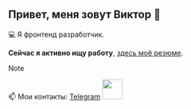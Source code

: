 ## Привет, меня зовут Виктор 👋

💻 Я фронтенд разработчик.

**Сейчас я активно ищу работу**, [здесь моё резюме]().

> [!NOTE]
> 📫 Мои контакты:
> [Telegram](https://t.me/victor_us)
> <img src="[http://url.to/image.png](https://upload.wikimedia.org/wikipedia/commons/8/82/Telegram_logo.svg)" width="40" height="40">
